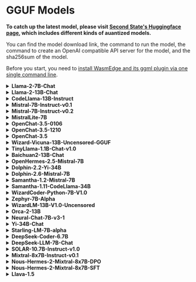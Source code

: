 # GGUF Models

**To catch up the latest model, please visit [Second State's Huggingface page](https://huggingface.co/second-state), which includes different kinds of auantized models.**

You can find the model download link, the command to run the model, the command to create an OpenAI compatible API server for the model, and the sha256sum of the model.

Before you start, you need to [install WasmEdge and its ggml plugin via one single command line](https://github.com/LlamaEdge/LlamaEdge/tree/main/api-server#dependencies).

<details>
<summary> <b>Llama-2-7B-Chat</b> </summary>
<hr/>
<b>Download the model</b>

```bash
curl -LO https://huggingface.co/second-state/Llama-2-7B-Chat-GGUF/resolve/main/Llama-2-7b-chat-hf-Q5_K_M.gguf
```

Please check the sha256sum of the downloaded model file to make sure it is correct.

```text
39fdaca41ef03de1e9b709602557faaf2e8490c830622823cb6f8dc9ac14db04
```

<b>Chat with the model on the CLI</b>

```bash
curl -LO https://github.com/LlamaEdge/LlamaEdge/releases/latest/download/llama-chat.wasm

wasmedge --dir .:. --nn-preload default:GGML:AUTO:Llama-2-7b-chat-hf-Q5_K_M.gguf llama-chat.wasm -p llama-2-chat
```

<b>Chat with the model via a web UI</b>

```bash
curl -LO https://github.com/LlamaEdge/LlamaEdge/releases/latest/download/llama-api-server.wasm
curl -LO https://github.com/LlamaEdge/chatbot-ui/releases/latest/download/chatbot-ui.tar.gz
tar xzf chatbot-ui.tar.gz
rm chatbot-ui.tar.gz

wasmedge --dir .:. --nn-preload default:GGML:AUTO:Llama-2-7b-chat-hf-Q5_K_M.gguf llama-api-server.wasm -p llama-2-chat
```

Open your browser to http://localhost:8080 to start the chat!

<b>Send an API request to the server</b>

Test the API server from another terminal using the following command

```bash
curl -X POST http://localhost:8080/v1/chat/completions \
  -H 'accept:application/json' \
  -H 'Content-Type: application/json' \
  -d '{"messages":[{"role":"system", "content": "You are a helpful assistant."}, {"role":"user", "content": "What is the capital of France?"}], "model":"llama-2-7b-chat"}'
```

</details>

<details>
<summary> <b>Llama-2-13B-Chat</b> </summary>
<hr/>
<b>Download the model</b>

```bash
curl -LO https://huggingface.co/second-state/Llama-2-13B-Chat-GGUF/resolve/main/Llama-2-13b-chat-hf-Q5_K_M.gguf
```

Please check the sha256sum of the downloaded model file to make sure it is correct.

```text
67c08278e8ed7ae96e25e8968e77ba8fc4ae8b974a8b47a105880756f8f82f3e
```

<b>Chat with the model on the CLI</b>

```bash
curl -LO https://github.com/LlamaEdge/LlamaEdge/releases/latest/download/llama-chat.wasm
wasmedge --dir .:. --nn-preload default:GGML:AUTO:Llama-2-13b-chat-hf-Q5_K_M.gguf llama-chat.wasm -p llama-2-chat
```

<b>Chat with the model via a web UI</b>

```bash
curl -LO https://github.com/LlamaEdge/LlamaEdge/releases/latest/download/llama-api-server.wasm
curl -LO https://github.com/LlamaEdge/chatbot-ui/releases/latest/download/chatbot-ui.tar.gz
tar xzf chatbot-ui.tar.gz
rm chatbot-ui.tar.gz

wasmedge --dir .:. --nn-preload default:GGML:AUTO:Llama-2-13b-chat-hf-Q5_K_M.gguf llama-api-server.wasm -p llama-2-chat
```

Open your browser to http://localhost:8080 to start the chat!

<b>Send an API request to the server</b>

Test the API server from another terminal using the following command

```bash
curl -X POST http://localhost:8080/v1/chat/completions \
  -H 'accept:application/json' \
  -H 'Content-Type: application/json' \
  -d '{"messages":[{"role":"system", "content": "You are a helpful assistant."}, {"role":"user", "content": "What is the capital of France"}], "model":"llama-2-13b-chat"}'
```

</details>

<details>
<summary> <b>CodeLlama-13B-Instruct</b> </summary>
<hr/>
<b>Download the model</b>

```bash
curl -LO https://huggingface.co/second-state/CodeLlama-13B-Instruct-GGUF/resolve/main/CodeLlama-13b-Instruct-hf-Q5_K_M.gguf
```

Please check the sha256sum of the downloaded model file to make sure it is correct:

```bash
b30d01b5a22f2b3dc6cd01084b50114dde5e63cbc240ee7ad20ebbd6c63eab95
```

<b>Chat with the model on the CLI</b>

```bash
curl -LO https://github.com/LlamaEdge/LlamaEdge/releases/latest/download/llama-chat.wasm

wasmedge --dir .:. --nn-preload default:GGML:AUTO:CodeLlama-13b-Instruct-hf-Q5_K_M.gguf llama-chat.wasm -p codellama-instruct
```

<b>This model isn't suitable for API server</b>
</details>

<details>
<summary> <b>Mistral-7B-Instruct-v0.1</b> </summary>
<hr/>
<b>Download the model</b>

```bash
curl -LO https://huggingface.co/second-state/Mistral-7B-Instruct-v0.1-GGUF/resolve/main/Mistral-7B-Instruct-v0.1-Q5_K_M.gguf
```

Please check the sha256sum of the downloaded model file to make sure it is correct:

```bash
287a6520a937fcdb9d1d21b1f9145ba3c8624a4c8ce5411dae5e74991a911a94
```

<b>Chat with the model on the CLI</b>

```bash
curl -LO https://github.com/LlamaEdge/LlamaEdge/releases/latest/download/llama-chat.wasm
wasmedge --dir .:. --nn-preload default:GGML:AUTO:Mistral-7B-Instruct-v0.1-Q5_K_M.gguf llama-chat.wasm -p mistral-instruct
```
<b>Chat with the model via a web UI</b>

```bash
curl -LO https://github.com/LlamaEdge/LlamaEdge/releases/latest/download/llama-api-server.wasm
curl -LO https://github.com/LlamaEdge/chatbot-ui/releases/latest/download/chatbot-ui.tar.gz
tar xzf chatbot-ui.tar.gz
rm chatbot-ui.tar.gz

wasmedge --dir .:. --nn-preload default:GGML:AUTO:Mistral-7B-Instruct-v0.1-Q5_K_M.gguf llama-api-server.wasm -p mistral-instruct
```

Open your browser to http://localhost:8080 to start the chat!

<b>Send an API request to the server</b>

Test the API server from another terminal using the following command

```bash
curl -X POST http://localhost:8080/v1/chat/completions \
  -H 'accept:application/json' \
  -H 'Content-Type: application/json' \
  -d '{"messages":[{"role":"user", "content": "What is the capital of France?"}], "model":"Mistral-7B-Instruct-v0.1"}'
```

</details>

<details>
<summary> <b>Mistral-7B-Instruct-v0.2</b> </summary>
<hr/>
<b>Download the model</b>

```bash
curl -LO https://huggingface.co/second-state/Mistral-7B-Instruct-v0.2-GGUF/resolve/main/Mistral-7B-Instruct-v0.2-Q5_K_M.gguf
```

Please check the sha256sum of the downloaded model file to make sure it is correct:

```bash
4ce9a46d73b47ca1d46aa0f182c12bd18ee2f3bcfffcc397de191ae31c3c3c4e
```

<b>Chat with the model on the CLI</b>

```bash
curl -LO https://github.com/LlamaEdge/LlamaEdge/releases/latest/download/llama-chat.wasm

wasmedge --dir .:. --nn-preload default:GGML:AUTO:Mistral-7B-Instruct-v0.2-Q5_K_M.gguf llama-chat.wasm -p mistral-instruct
```

<b>Chat with the model via a web UI</b>

```bash
curl -LO https://github.com/LlamaEdge/LlamaEdge/releases/latest/download/llama-api-server.wasm
curl -LO https://github.com/LlamaEdge/chatbot-ui/releases/latest/download/chatbot-ui.tar.gz
tar xzf chatbot-ui.tar.gz
rm chatbot-ui.tar.gz

wasmedge --dir .:. --nn-preload default:GGML:AUTO:Mistral-7B-Instruct-v0.2-Q5_K_M.gguf llama-api-server.wasm -p mistral-instruct
```

Open your browser to http://localhost:8080 to start the chat!

<b>Send an API request to the server</b>

Test the API server from another terminal using the following command

```bash
curl -X POST http://localhost:8080/v1/chat/completions \
  -H 'accept:application/json' \
  -H 'Content-Type: application/json' \
  -d '{"messages":[{"role":"user", "content": "What is the capital of France?"}], "model":"Mistral-7B-Instruct-v0.2"}'
```

</details>

<details>
<summary> <b>MistralLite-7B</b> </summary>
<hr/>
<b>Download the model</b>

```bash
curl -LO https://huggingface.co/second-state/MistralLite-7B-GGUF/resolve/main/MistralLite-Q5_K_M.gguf
```

Please check the sha256sum of the downloaded model file to make sure it is correct.

```bash
c8f5d6117cc9ec8dceb2e28e1268770c0c32f39949fceceb105d1e0837e07361
```

<b>Chat with the model on the CLI</b>

```bash
curl -LO https://github.com/LlamaEdge/LlamaEdge/releases/latest/download/llama-chat.wasm

wasmedge --dir .:. --nn-preload default:GGML:AUTO:MistralLite-Q5_K_M.gguf llama-chat.wasm -p mistrallite -r '</s>'
```

<b>Chat with the model via a web UI</b>

```bash
curl -LO https://github.com/LlamaEdge/LlamaEdge/releases/latest/download/llama-api-server.wasm
curl -LO https://github.com/LlamaEdge/chatbot-ui/releases/latest/download/chatbot-ui.tar.gz
tar xzf chatbot-ui.tar.gz
rm chatbot-ui.tar.gz

wasmedge --dir .:. --nn-preload default:GGML:AUTO:MistralLite-Q5_K_M.gguf llama-api-server.wasm -p mistrallite -r '</s>'
```

Open your browser to http://localhost:8080 to start the chat!

<b>Send an API request to the server</b>

Test the API server from another terminal using the following command

```bash
curl -X POST http://localhost:8080/v1/chat/completions \
  -H 'accept:application/json' \
  -H 'Content-Type: application/json' \
  -d '{"messages":[{"role":"system", "content": "You are a helpful assistant."}, {"role":"user", "content": "What is the capital of France?"}], "model":"MistralLite-7B"}'
```

</details>

<details>
<summary> <b>OpenChat-3.5-0106</b> </summary>
<hr/>
<b>Download the model</b>

```bash
curl -LO https://huggingface.co/second-state/OpenChat-3.5-0106-GGUF/resolve/main/openchat-3.5-0106-Q5_K_M.gguf
```

Please check the sha256sum of the downloaded model file to make sure it is correct.

```bash
c28f69693336ab63369451da7f1365e5003d79f3ac69566de72100a8299a967a
```

<b>Chat with the model on the CLI</b>

```bash
curl -LO https://github.com/LlamaEdge/LlamaEdge/releases/latest/download/llama-chat.wasm
wasmedge --dir .:. --nn-preload default:GGML:AUTO:openchat-3.5-0106-Q5_K_M.gguf llama-chat.wasm -p openchat -r '<|end_of_turn|>'
```

<b>Chat with the model via a web UI</b>

```bash
curl -LO https://github.com/LlamaEdge/LlamaEdge/releases/latest/download/llama-api-server.wasm
curl -LO https://github.com/LlamaEdge/chatbot-ui/releases/latest/download/chatbot-ui.tar.gz
tar xzf chatbot-ui.tar.gz
rm chatbot-ui.tar.gz

wasmedge --dir .:. --nn-preload default:GGML:AUTO:openchat-3.5-0106-Q5_K_M.gguf llama-api-server.wasm -p openchat -r '<|end_of_turn|>'
```

Open your browser to http://localhost:8080 to start the chat!

<b>Send an API request to the server</b>

Test the API server from another terminal using the following command

```bash
curl -X POST http://localhost:8080/v1/chat/completions \
  -H 'accept:application/json' \
  -H 'Content-Type: application/json' \
  -d '{"messages":[{"role":"system", "content": "You are a helpful assistant."}, {"role":"user", "content": "What is the capital of France?"}], "model":"OpenChat-3.5-0106"}'
```

</details>

<details>
<summary> <b>OpenChat-3.5-1210</b> </summary>
<hr/>
<b>Download the model</b>

```bash
curl -LO https://huggingface.co/second-state/openchat-3.5-1210-GGUF/resolve/main/openchat-3.5-1210-Q5_K_M.gguf
```

Please check the sha256sum of the Downloaded model file to make sure it is correct.

```bash
e1c5c50d0185d047f53ceb48a7c02d33f0a7fe0e1467f98c4b575502e9cabbdd
```

<b>Chat with the model on the CLI</b>

```bash
curl -LO https://github.com/LlamaEdge/LlamaEdge/releases/latest/download/llama-chat.wasm

wasmedge --dir .:. --nn-preload default:GGML:AUTO:openchat-3.5-1210-Q5_K_M.gguf llama-chat.wasm -p openchat -r '<|end_of_turn|>'
```

<b>Chat with the model via a web UI</b>

```bash
curl -LO https://github.com/LlamaEdge/LlamaEdge/releases/latest/download/llama-api-server.wasm
curl -LO https://github.com/LlamaEdge/chatbot-ui/releases/latest/download/chatbot-ui.tar.gz
tar xzf chatbot-ui.tar.gz
rm chatbot-ui.tar.gz

wasmedge --dir .:. --nn-preload default:GGML:AUTO:openchat-3.5-1210-Q5_K_M.gguf llama-api-server.wasm -p openchat -r '<|end_of_turn|>'
```

Open your browser to http://localhost:8080 to start the chat!

<b>Send an API request to the server</b>

Test the API server from another terminal using the following command

```bash
curl -X POST http://localhost:8080/v1/chat/completions \
  -H 'accept:application/json' \
  -H 'Content-Type: application/json' \
  -d '{"messages":[{"role":"system", "content": "You are a helpful assistant."}, {"role":"user", "content": "What is the capital of France?"}], "model":"OpenChat-3.5-1210"}'
```

</details>

<details>
<summary> <b>OpenChat-3.5</b> </summary>
<hr/>
<b>Download the model</b>

```bash
curl -LO https://huggingface.co/second-state/OpenChat-3.5-GGUF/resolve/main/openchat_3.5-Q5_K_M.gguf
```

Please check the sha256sum of the downloaded model file to make sure it is correct.

```bash
cea9e09a3e1d0fa779224710a543a07d92af46a64090af7a32001b94faf66a92
```

<b>Chat with the model on the CLI</b>

```bash
curl -LO https://github.com/LlamaEdge/LlamaEdge/releases/latest/download/llama-chat.wasm

wasmedge --dir .:. --nn-preload default:GGML:AUTO:openchat_3.5-Q5_K_M.gguf llama-chat.wasm -p openchat -r '<|end_of_turn|>'
```

<b>Chat with the model via a web UI</b>

```bash
curl -LO https://github.com/LlamaEdge/LlamaEdge/releases/latest/download/llama-api-server.wasm
curl -LO https://github.com/LlamaEdge/chatbot-ui/releases/latest/download/chatbot-ui.tar.gz
tar xzf chatbot-ui.tar.gz
rm chatbot-ui.tar.gz

wasmedge --dir .:. --nn-preload default:GGML:AUTO:openchat_3.5-Q5_K_M.gguf llama-api-server.wasm -p openchat -r '<|end_of_turn|>'
```

Open your browser to http://localhost:8080 to start the chat!

<b>Send an API request to the server</b>

Test the API server from another terminal using the following command

```bash
curl -X POST http://localhost:8080/v1/chat/completions \
  -H 'accept:application/json' \
  -H 'Content-Type: application/json' \
  -d '{"messages":[{"role":"system", "content": "You are a helpful assistant."}, {"role":"user", "content": "What is the capital of France?"}], "model":"OpenChat-3.5"}'
```

</details>

<details>
<summary> <b>Wizard-Vicuna-13B-Uncensored-GGUF</b> </summary>
<hr/>
<b>Download the model</b>

```bash
curl -LO https://huggingface.co/second-state/Wizard-Vicuna-13B-Uncensored-GGUF/resolve/main/Wizard-Vicuna-13B-Uncensored-Q5_K_M.gguf
```

Please check the sha256sum of the Downloaded model file to make sure it is correct.

```bash
bb6bda4e7383f1be98d7a9ab8c6cfff6daebb937badb11c25ed16e0f908f5b4d
```

<b>Chat with the model on the CLI</b>

```bash
curl -LO https://github.com/LlamaEdge/LlamaEdge/releases/latest/download/llama-chat.wasm

wasmedge --dir .:. --nn-preload default:GGML:AUTO:Wizard-Vicuna-13B-Uncensored-Q5_K_M.gguf llama-chat.wasm -p vicuna-1.0-chat
```

<b>Chat with the model via a web UI</b>

```bash
curl -LO https://github.com/LlamaEdge/LlamaEdge/releases/latest/download/llama-api-server.wasm
curl -LO https://github.com/LlamaEdge/chatbot-ui/releases/latest/download/chatbot-ui.tar.gz
tar xzf chatbot-ui.tar.gz
rm chatbot-ui.tar.gz

wasmedge --dir .:. --nn-preload default:GGML:AUTO:Wizard-Vicuna-13B-Uncensored-Q5_K_M.gguf llama-api-server.wasm -p vicuna-1.0-chat
```

Open your browser to http://localhost:8080 to start the chat!

<b>Send an API request to the server</b>

Test the API server from another terminal using the following command

```bash
curl -X POST http://localhost:8080/v1/chat/completions \
  -H 'accept:application/json' \
  -H 'Content-Type: application/json' \
  -d '{"messages":[{"role":"system", "content": "You are a helpful assistant."}, {"role":"user", "content": "What is the capital of France?"}], "model":"wizard-vicuna-13B"}'
```

</details>

<details>
<summary> <b>TinyLlama-1.1B-Chat-v1.0</b> </summary>
<hr/>
<b>Download the model</b>

```bash
curl -LO https://huggingface.co/second-state/TinyLlama-1.1B-Chat-v1.0-GGUF/resolve/main/TinyLlama-1.1B-Chat-v1.0-Q5_K_M.gguf
```

Please check the sha256sum of the downloaded model file to make sure it is correct.

```bash
4602b3e1751346bc22e6454fa2670f743351546401cb353a10c8b5329075e67f
```

<b>Chat with the model on the CLI</b>

```bash
curl -LO https://github.com/LlamaEdge/LlamaEdge/releases/latest/download/llama-chat.wasm

wasmedge --dir .:. --nn-preload default:GGML:AUTO:TinyLlama-1.1B-Chat-v1.0-Q5_K_M.gguf llama-chat.wasm -p chatml
```

<b>Chat with the model via a web UI</b>

```bash
curl -LO https://github.com/LlamaEdge/LlamaEdge/releases/latest/download/llama-api-server.wasm
curl -LO https://github.com/LlamaEdge/chatbot-ui/releases/latest/download/chatbot-ui.tar.gz
tar xzf chatbot-ui.tar.gz
rm chatbot-ui.tar.gz

wasmedge --dir .:. --nn-preload default:GGML:AUTO:TinyLlama-1.1B-Chat-v1.0-Q5_K_M.gguf llama-api-server.wasm -p chatml
```

Open your browser to http://localhost:8080 to start the chat!

<b>Send an API request to the server</b>

Test the API server from another terminal using the following command

```bash
curl -X POST http://localhost:8080/v1/chat/completions \
  -H 'accept:application/json' \
  -H 'Content-Type: application/json' \
  -d '{"messages":[{"role":"system", "content": "You are a helpful assistant."}, {"role":"user", "content": "What is the capital of France?"}], "model":"TinyLlama-1.1B-Chat-v1.0"}'
```

</details>

<details>
<summary> <b>Baichuan2-13B-Chat</b> </summary>
<hr/>
<b>Download the model</b>

```bash
curl -LO https://huggingface.co/second-state/Baichuan2-13B-Chat-GGUF/resolve/main/Baichuan2-13B-Chat-Q5_K_M.gguf
```

Please check the sha256sum of the Downloaded model file to make sure it is correct.

```bash
2b7781b78d27dd4d15bf171649b1114c8591bccb8a98b9d9a0cff1386e536b24
```

<b>Chat with the model on the CLI</b>

```bash
curl -LO https://github.com/LlamaEdge/LlamaEdge/releases/latest/download/llama-chat.wasm

wasmedge --dir .:. --nn-preload default:GGML:AUTO:Baichuan2-13B-Chat-Q5_K_M.gguf llama-chat.wasm -p baichuan-2 -r '用户:'
```

<b>Chat with the model via a web UI</b>

```bash
curl -LO https://github.com/LlamaEdge/LlamaEdge/releases/latest/download/llama-api-server.wasm
curl -LO https://github.com/LlamaEdge/chatbot-ui/releases/latest/download/chatbot-ui.tar.gz
tar xzf chatbot-ui.tar.gz
rm chatbot-ui.tar.gz

wasmedge --dir .:. --nn-preload default:GGML:AUTO:Baichuan2-13B-Chat-Q5_K_M.gguf llama-api-server.wasm -p baichuan-2 -r '用户:'
```

Open your browser to http://localhost:8080 to start the chat!

<b>Send an API request to the server</b>

Test the API server from another terminal using the following command

```bash
curl -X POST http://localhost:8080/v1/chat/completions \
  -H 'accept:application/json' \
  -H 'Content-Type: application/json' \
  -d '{"messages":[{"role":"system", "content": "You are a helpful assistant."}, {"role":"user", "content": "李白是谁"}], "model":"Baichuan2-13B-Chat"}'
```

</details>

<details>
<summary> <b>OpenHermes-2.5-Mistral-7B</b> </summary>
<hr/>
<b>Download the model</b>

```bash
curl -LO https://huggingface.co/second-state/OpenHermes-2.5-Mistral-7B-GGUF/resolve/main/OpenHermes-2.5-Mistral-7B-Q5_K_M.gguf
```

Please check the sha256sum of the downloaded model file to make sure it is correct.

```bash
76746d87d2c47ce32218fe05e4b20e5fa1849f3a33c743101309e48912581536
```

<b>Chat with the model on the CLI</b>

```bash
wasmedge --dir .:. --nn-preload default:GGML:AUTO:OpenHermes-2.5-Mistral-7B-Q5_K_M.gguf llama-chat.wasm -p chatml -r '<|im_end|>'
```

<b>Chat with the model via a web UI</b>

```bash
curl -LO https://github.com/LlamaEdge/LlamaEdge/releases/latest/download/llama-api-server.wasm
curl -LO https://github.com/LlamaEdge/chatbot-ui/releases/latest/download/chatbot-ui.tar.gz
tar xzf chatbot-ui.tar.gz
rm chatbot-ui.tar.gz

wasmedge --dir .:. --nn-preload default:GGML:AUTO:OpenHermes-2.5-Mistral-7B-Q5_K_M.gguf llama-api-server.wasm -p chatml -r '<|im_end|>'
```

Open your browser to http://localhost:8080 to start the chat!

<b>Send an API request to the server</b>

Test the API server from another terminal using the following command

```bash
curl -X POST http://localhost:8080/v1/chat/completions \
  -H 'accept:application/json' \
  -H 'Content-Type: application/json' \
  -d '{"messages":[{"role":"system", "content": "You are a helpful assistant."}, {"role":"user", "content": "What is the capital of France?"}], "model":"OpenHermes-2.5-Mistral-7B"}'
```

</details>

<details>
<summary> <b>Dolphin-2.2-Yi-34B</b> </summary>
<hr/>
<b>Download the model</b>

```bash
curl -LO https://huggingface.co/second-state/Dolphin-2.2-Yi-34B-GGUF/resolve/main/dolphin-2_2-yi-34b-Q5_K_M.gguf
```

Please check the sha256sum of the downloaded model file to make sure it is correct.

```bash
28e80a924fae51644f7d869d9ad3eec72bafd28b5f221015e8a56a328847ac19
```

<b>Chat with the model on the CLI</b>

```bash
curl -LO https://github.com/LlamaEdge/LlamaEdge/releases/latest/download/llama-chat.wasm

wasmedge --dir .:. --nn-preload default:GGML:AUTO:dolphin-2_2-yi-34b-Q5_K_M.gguf llama-chat.wasm -p chatml -r '<|im_end|>' -s 'You are a helpful AI assistant'
```

<b>Chat with the model via a web UI</b>

```bash
curl -LO https://github.com/LlamaEdge/LlamaEdge/releases/latest/download/llama-api-server.wasm
curl -LO https://github.com/LlamaEdge/chatbot-ui/releases/latest/download/chatbot-ui.tar.gz
tar xzf chatbot-ui.tar.gz
rm chatbot-ui.tar.gz

wasmedge --dir .:. --nn-preload default:GGML:AUTO:dolphin-2_2-yi-34b-Q5_K_M.gguf llama-api-server.wasm -p chatml -r '<|im_end|>' -s 'You are a helpful AI assistant'
```

Open your browser to http://localhost:8080 to start the chat!

<b>Send an API request to the server</b>

Test the API server from another terminal using the following command

```bash
curl -X POST http://localhost:8080/v1/chat/completions \
  -H 'accept:application/json' \
  -H 'Content-Type: application/json' \
  -d '{"messages":[{"role":"system", "content": "You are a helpful assistant."}, {"role":"user", "content": "What is the capital of France?"}], "model":"Dolphin-2.2-Yi-34B"}'
```

</details>

<details>
<summary> <b>Dolphin-2.6-Mistral-7B</b> </summary>
<hr/>
<b>Download the model</b>

```bash
curl -LO https://huggingface.co/second-state/dolphin-2.6-mistral-7B-GGUF/resolve/main/dolphin-2.6-mistral-7b-Q5_K_M.gguf
```

Please check the sha256sum of the downloaded model file to make sure it is correct.

```bash
ec3c988cda2d831542449fcd0e82a039067a8da2c747b05268eee482b0e12bdf
```

<b>Chat with the model on the CLI</b>

```bash
curl -LO https://github.com/LlamaEdge/LlamaEdge/releases/latest/download/llama-chat.wasm

wasmedge --dir .:. --nn-preload default:GGML:AUTO:dolphin-2.6-mistral-7b-Q5_K_M.gguf llama-chat.wasm -p chatml
```

<b>Chat with the model via a web UI</b>

```bash
curl -LO https://github.com/LlamaEdge/LlamaEdge/releases/latest/download/llama-api-server.wasm
curl -LO https://github.com/LlamaEdge/chatbot-ui/releases/latest/download/chatbot-ui.tar.gz
tar xzf chatbot-ui.tar.gz
rm chatbot-ui.tar.gz

wasmedge --dir .:. --nn-preload default:GGML:AUTO:dolphin-2.6-mistral-7b-Q5_K_M.gguf llama-api-server.wasm -p chatml
```

Open your browser to http://localhost:8080 to start the chat!

<b>Send an API request to the server</b>

Test the API server from another terminal using the following command

```bash
curl -X POST http://localhost:8080/v1/chat/completions \
  -H 'accept:application/json' \
  -H 'Content-Type: application/json' \
  -d '{"messages":[{"role":"system", "content": "You are a helpful assistant."}, {"role":"user", "content": "What is the capital of France?"}], "model":"dolphin-2.6-mistral-7b"}'
```

</details>


<details>
<summary> <b>Samantha-1.2-Mistral-7B</b> </summary>
<hr/>
<b>Download the model</b>

```bash
curl -LO https://huggingface.co/second-state/Samantha-1.2-Mistral-7B-GGUF/resolve/main/samantha-1.2-mistral-7b-Q5_K_M.gguf
```

Please check the sha256sum of the downloaded model file to make sure it is correct.

```bash
1051ff70a76561776427c22fe022f8984166bdeca82a1c0c2edcd6fa6d2c5dee
```

<b>Chat with the model on the CLI</b>

```bash
curl -LO https://github.com/LlamaEdge/LlamaEdge/releases/latest/download/llama-chat.wasm

wasmedge --dir .:. --nn-preload default:GGML:AUTO:samantha-1.2-mistral-7b-Q5_K_M.gguf llama-chat.wasm -p chatml -r '<|im_end|>'
```

<b>Chat with the model via a web UI</b>

```bash
curl -LO https://github.com/LlamaEdge/LlamaEdge/releases/latest/download/llama-api-server.wasm
curl -LO https://github.com/LlamaEdge/chatbot-ui/releases/latest/download/chatbot-ui.tar.gz
tar xzf chatbot-ui.tar.gz
rm chatbot-ui.tar.gz

wasmedge --dir .:. --nn-preload default:GGML:AUTO:samantha-1.2-mistral-7b-Q5_K_M.gguf llama-api-server.wasm -p chatml -r '<|im_end|>'
```

Open your browser to http://localhost:8080 to start the chat!

<b>Send an API request to the server</b>

Test the API server from another terminal using the following command

```bash
curl -X POST http://localhost:8080/v1/chat/completions \
  -H 'accept:application/json' \
  -H 'Content-Type: application/json' \
  -d '{"messages":[{"role":"system", "content": "You are a helpful assistant."}, {"role":"user", "content": "What is the capital of France?"}], "model":"Samantha-1.2-Mistral-7B"}'
```

</details>

<details>
<summary> <b>Samantha-1.11-CodeLlama-34B</b> </summary>
<hr/>
<b>Download the model</b>

```bash
curl -LO https://huggingface.co/second-state/Samantha-1.11-CodeLlama-34B-GGUF/resolve/main/Samantha-1.11-CodeLlama-34b-Q5_K_M.gguf
```

Please check the sha256sum of the downloaded model file to make sure it is correct.

```bash
325a14a42c657845aed815b7699dc876df2b830c01f78d0c3fada8a67b4c56e0
```

<b>Chat with the model on the CLI</b>

```bash
curl -LO https://github.com/LlamaEdge/LlamaEdge/releases/latest/download/llama-chat.wasm

wasmedge --dir .:. --nn-preload default:GGML:AUTO:Samantha-1.11-CodeLlama-34b-Q5_K_M.gguf llama-chat.wasm -p vicuna-1.0-chat -s 'You are a helpful AI assistant.'
```

<b>Chat with the model via a web UI</b>

```bash
curl -LO https://github.com/LlamaEdge/LlamaEdge/releases/latest/download/llama-api-server.wasm
curl -LO https://github.com/LlamaEdge/chatbot-ui/releases/latest/download/chatbot-ui.tar.gz
tar xzf chatbot-ui.tar.gz
rm chatbot-ui.tar.gz

wasmedge --dir .:. --nn-preload default:GGML:AUTO:Samantha-1.11-CodeLlama-34b-Q5_K_M.gguf llama-api-server.wasm -p vicuna-1.0-chat -s 'You are a helpful AI assistant.'
```

Open your browser to http://localhost:8080 to start the chat!

<b>Send an API request to the server</b>

Test the API server from another terminal using the following command

```bash
curl -X POST http://localhost:8080/v1/chat/completions \
  -H 'accept:application/json' \
  -H 'Content-Type: application/json' \
  -d '{"messages":[{"role":"system", "content": "You are a helpful assistant."}, {"role":"user", "content": "What is the capital of France?"}], "model":"Samantha-1.11-CodeLlama-34b"}'
```

</details>

<details>
<summary> <b>WizardCoder-Python-7B-V1.0</b> </summary>
<hr/>
<b>Download the model</b>

```bash
curl -LO https://huggingface.co/second-state/WizardCoder-Python-7B-v1.0-GGUF/resolve/main/WizardCoder-Python-7B-V1.0-Q5_K_M.gguf
```

Please check the sha256sum of the Downloaded model file to make sure it is correct.

```bash
ff61076feb2f3c9d049d12869532d6f5feb855ce501eff1a3d155ac6d29f283a
```

<b>Chat with the model on the CLI</b>

```bash
curl -LO https://github.com/LlamaEdge/LlamaEdge/releases/latest/download/llama-chat.wasm

wasmedge --dir .:. --nn-preload default:GGML:AUTO:WizardCoder-Python-7B-V1.0-Q5_K_M.gguf llama-chat.wasm -p wizard-coder -s 'Below is an instruction that describes a task. Write a response that appropriately completes the request.'
```

<b>Chat with the model via a web UI</b>

```bash
curl -LO https://github.com/LlamaEdge/LlamaEdge/releases/latest/download/llama-api-server.wasm
curl -LO https://github.com/LlamaEdge/chatbot-ui/releases/latest/download/chatbot-ui.tar.gz
tar xzf chatbot-ui.tar.gz
rm chatbot-ui.tar.gz

wasmedge --dir .:. --nn-preload default:GGML:AUTO:WizardCoder-Python-7B-V1.0-Q5_K_M.gguf llama-api-server.wasm -p wizard-coder
```

Open your browser to http://localhost:8080 to start the chat!

<b>Send an API request to the server</b>

Test the API server from another terminal using the following command

```bash
curl -X POST http://localhost:8080/v1/chat/completions \
  -H 'accept:application/json' \
  -H 'Content-Type: application/json' \
  -d '{"messages":[{"role":"system", "content": "You are a helpful assistant."}, {"role":"user", "content": "What is the capital of France?"}], "model":"WizardCoder-Python-7B"}'
```

</details>

<details>
<summary> <b>Zephyr-7B-Alpha</b> </summary>
<hr/>
<b>Download the model</b>

```bash
curl -LO https://huggingface.co/second-state/Zephyr-7B-Alpha-GGUF/resolve/main/zephyr-7b-alpha-Q5_K_M.gguf
```

Please check the sha256sum of the downloaded model file to make sure it is correct.

```bash
cd035904c4b16904049c2ba7e45f1b34ad2868af3ecbe51d8c77daa371b96245
```

<b>Chat with the model on the CLI</b>

```bash
curl -LO https://github.com/LlamaEdge/LlamaEdge/releases/latest/download/llama-chat.wasm

wasmedge --dir .:. --nn-preload default:GGML:AUTO:zephyr-7b-alpha-Q5_K_M.gguf llama-chat.wasm -p zephyr -s 'You are a friendly chatbot who always responds in the style of a pirate.' -r '</s>'
```

<b>Chat with the model via a web UI</b>

```bash
curl -LO https://github.com/LlamaEdge/LlamaEdge/releases/latest/download/llama-api-server.wasm
curl -LO https://github.com/LlamaEdge/chatbot-ui/releases/latest/download/chatbot-ui.tar.gz
tar xzf chatbot-ui.tar.gz
rm chatbot-ui.tar.gz

wasmedge --dir .:. --nn-preload default:GGML:AUTO:zephyr-7b-alpha-Q5_K_M.gguf llama-api-server.wasm -p zephyr -r '</s>'
```

Open your browser to http://localhost:8080 to start the chat!

<b>Send an API request to the server</b>

Test the API server from another terminal using the following command

```bash
curl -X POST http://localhost:8080/v1/chat/completions \
  -H 'accept:application/json' \
  -H 'Content-Type: application/json' \
  -d '{"messages":[{"role":"system", "content": "You are a helpful assistant."}, {"role":"user", "content": "What is the capital of France?"}], "model":"Zephyr-7B"}'
```

</details>

<details>
<summary> <b>WizardLM-13B-V1.0-Uncensored</b> </summary>
<hr/>
<b>Download the model</b>

```bash
curl -LO https://huggingface.co/second-state/WizardLM-13B-V1.0-Uncensored-GGUF/resolve/main/WizardLM-13B-V1.0-Uncensored-Q5_K_M.gguf
```

Please check the sha256sum of the downloaded model file to make sure it is correct.

```bash
a8329103ecc3a5a736b76e633970f39ded3f0a75a4d29f37f9e46d180ce2234b
```

<b>Chat with the model on the CLI</b>

```bash
curl -LO https://github.com/LlamaEdge/LlamaEdge/releases/latest/download/llama-chat.wasm

wasmedge --dir .:. --nn-preload default:GGML:AUTO:WizardLM-13B-V1.0-Uncensored-Q5_K_M.gguf llama-chat.wasm -p vicuna-1.0-chat -s 'You are a helpful AI assistant.'
```

<b>Chat with the model via a web UI</b>

```bash
curl -LO https://github.com/LlamaEdge/LlamaEdge/releases/latest/download/llama-api-server.wasm
curl -LO https://github.com/LlamaEdge/chatbot-ui/releases/latest/download/chatbot-ui.tar.gz
tar xzf chatbot-ui.tar.gz
rm chatbot-ui.tar.gz

wasmedge --dir .:. --nn-preload default:GGML:AUTO:WizardLM-13B-V1.0-Uncensored-Q5_K_M.gguf llama-api-server.wasm -p vicuna-1.0-chat
```

Open your browser to http://localhost:8080 to start the chat!

<b>Send an API request to the server</b>

Test the API server from another terminal using the following command

```bash
curl -X POST http://localhost:8080/v1/chat/completions \
  -H 'accept:application/json' \
  -H 'Content-Type: application/json' \
  -d '{"messages":[{"role":"system", "content": "You are a helpful assistant."}, {"role":"user", "content": "What is the capital of France?"}], "model":"WizardLM-13B-V1.0-Uncensored"}'
```

</details>

<details>
<summary> <b>Orca-2-13B</b> </summary>
<hr/>
<b>Download the model</b>

```bash
curl -LO https://huggingface.co/second-state/Orca-2-13B-GGUF/resolve/main/Orca-2-13b-Q5_K_M.gguf
```

Please check the sha256sum of the downloaded model file to make sure it is correct.

```bash
104d8239756f5bc861d0c5a407035e894f54218bc2e32b7b7ae437bc8dc6079d
```

<b>Chat with the model on the CLI</b>

```bash
curl -LO https://github.com/LlamaEdge/LlamaEdge/releases/latest/download/llama-chat.wasm

wasmedge --dir .:. --nn-preload default:GGML:AUTO:Orca-2-13b-Q5_K_M.gguf llama-chat.wasm -p chatml -s 'You are Orca, an AI language model created by Microsoft. You are a cautious assistant. You carefully follow instructions. You are helpful and harmless and you follow ethical guidelines and promote positive behavior.'
```

<b>Chat with the model via a web UI</b>

```bash
curl -LO https://github.com/LlamaEdge/LlamaEdge/releases/latest/download/llama-api-server.wasm
curl -LO https://github.com/LlamaEdge/chatbot-ui/releases/latest/download/chatbot-ui.tar.gz
tar xzf chatbot-ui.tar.gz
rm chatbot-ui.tar.gz

wasmedge --dir .:. --nn-preload default:GGML:AUTO:Orca-2-13b-Q5_K_M.gguf llama-api-server.wasm -p chatml
```

Open your browser to http://localhost:8080 to start the chat!

<b>Send an API request to the server</b>

Test the API server from another terminal using the following command

```bash
curl -X POST http://localhost:8080/v1/chat/completions \
  -H 'accept:application/json' \
  -H 'Content-Type: application/json' \
  -d '{"messages":[{"role":"system", "content": "You are a helpful assistant."}, {"role":"user", "content": "What is the capital of France?"}], "model":"Orca-2-13B"}'
```

</details>

<details>
<summary> <b>Neural-Chat-7B-v3-1</b> </summary>
<hr/>
<b>Download the model</b>

```bash
curl -LO https://huggingface.co/second-state/Neural-Chat-7B-v3-1-GGUF/resolve/main/neural-chat-7b-v3-1-Q5_K_M.gguf
```

Please check the sha256sum of the Downloaded model file to make sure it is correct.

```bash
c754cefc47842167b229fc78bff511f96c173c00962e5dbb44ea11d206492370
```

<b>Chat with the model on the CLI</b>

```bash
curl -LO https://github.com/LlamaEdge/LlamaEdge/releases/latest/download/llama-chat.wasm

wasmedge --dir .:. --nn-preload default:GGML:AUTO:neural-chat-7b-v3-1-Q5_K_M.gguf llama-chat.wasm -p intel-neural
```

<b>Chat with the model via a web UI</b>

```bash
curl -LO https://github.com/LlamaEdge/LlamaEdge/releases/latest/download/llama-api-server.wasm
curl -LO https://github.com/LlamaEdge/chatbot-ui/releases/latest/download/chatbot-ui.tar.gz
tar xzf chatbot-ui.tar.gz
rm chatbot-ui.tar.gz

wasmedge --dir .:. --nn-preload default:GGML:AUTO:neural-chat-7b-v3-1-Q5_K_M.gguf llama-api-server.wasm -p intel-neural
```

Open your browser to http://localhost:8080 to start the chat!

<b>Send an API request to the server</b>

Test the API server from another terminal using the following command

```bash
curl -X POST http://localhost:8080/v1/chat/completions \
  -H 'accept:application/json' \
  -H 'Content-Type: application/json' \
  -d '{"messages":[{"role":"system", "content": "You are a helpful assistant."}, {"role":"user", "content": "What is the capital of France?"}], "model":"Neural-Chat-7B-v3-1"}'
```

</details>

<details>
<summary> <b>Yi-34B-Chat</b> </summary>
<hr/>
<b>Download the model</b>

```bash
curl -LO https://huggingface.co/second-state/Yi-34B-Chat-GGUF/resolve/main/Yi-34B-Chat-Q5_K_M.gguf
```

Please check the sha256sum of the downloaded model file to make sure it is correct.

```bash
b9693f42372a06ca8b044ab2c4db84e4359de207be1cc11fcf023f09a8238f76
```

<b>Chat with the model on the CLI</b>

```bash
curl -LO https://github.com/LlamaEdge/LlamaEdge/releases/latest/download/llama-chat.wasm

wasmedge --dir .:. --nn-preload default:GGML:AUTO:Yi-34B-Chat-Q5_K_M.gguf llama-chat.wasm -p chatml -r '<|im_end|>'
```

<b>Chat with the model via a web UI</b>

```bash
curl -LO https://github.com/LlamaEdge/LlamaEdge/releases/latest/download/llama-api-server.wasm
curl -LO https://github.com/LlamaEdge/chatbot-ui/releases/latest/download/chatbot-ui.tar.gz
tar xzf chatbot-ui.tar.gz
rm chatbot-ui.tar.gz

wasmedge --dir .:. --nn-preload default:GGML:AUTO:Yi-34B-Chat-Q5_K_M.gguf llama-api-server.wasm -p chatml -r '<|im_end|>'
```

Open your browser to http://localhost:8080 to start the chat!

<b>Send an API request to the server</b>

Test the API server from another terminal using the following command

```bash
curl -X POST http://localhost:8080/v1/chat/completions \
  -H 'accept:application/json' \
  -H 'Content-Type: application/json' \
  -d '{"messages":[{"role":"system", "content": "You are a helpful assistant."}, {"role":"user", "content": "What is the capital of France?"}], "model":"Yi-34B-Chat"}'
```

</details>

<details>
<summary> <b>Starling-LM-7B-alpha</b> </summary>
<hr/>
<b>Download the model</b>

```bash
curl -LO https://huggingface.co/second-state/Starling-LM-7B-alpha-GGUF/resolve/main/Starling-LM-7B-alpha-Q5_K_M.gguf
```

Please check the sha256sum of the downloaded model file to make sure it is correct.

```text
8022640fea02e50b294a5ca3b9701f753e3870f61c596b16e16e8fac4f130cea
```

<b>Chat with the model on the CLI</b>

```bash
curl -LO https://github.com/LlamaEdge/LlamaEdge/releases/latest/download/llama-chat.wasm

wasmedge --dir .:. --nn-preload default:GGML:AUTO:Starling-LM-7B-alpha-Q5_K_M.gguf llama-chat.wasm -p openchat -r '<|end_of_turn|>'
```

<b>Chat with the model via a web UI</b>

```bash
curl -LO https://github.com/LlamaEdge/LlamaEdge/releases/latest/download/llama-api-server.wasm
curl -LO https://github.com/LlamaEdge/chatbot-ui/releases/latest/download/chatbot-ui.tar.gz
tar xzf chatbot-ui.tar.gz
rm chatbot-ui.tar.gz

wasmedge --dir .:. --nn-preload default:GGML:AUTO:Starling-LM-7B-alpha-Q5_K_M.gguf llama-api-server.wasm -p openchat -r '<|end_of_turn|>'
```

Open your browser to http://localhost:8080 to start the chat!

<b>Send an API request to the server</b>

Test the API server from another terminal using the following command

```bash
curl -X POST http://localhost:8080/v1/chat/completions \
  -H 'accept:application/json' \
  -H 'Content-Type: application/json' \
  -d '{"messages":[{"role":"system", "content": "You are a helpful assistant."}, {"role":"user", "content": "What is the capital of France?"}], "model":"Starling-LM-7B"}'
```

</details>

<details>
<summary> <b>DeepSeek-Coder-6.7B</b> </summary>
<hr/>
<b>Download the model</b>

```bash
curl -LO https://huggingface.co/second-state/Deepseek-Coder-6.7B-Instruct-GGUF/resolve/main/deepseek-coder-6.7b-instruct-Q5_K_M.gguf
```

Note that check the sha256 of `deepseek-coder-6.7b-instruct-Q5_K_M.gguf` after downloading.

```text
81c6fb56729ca9f95a73edd23ad58b4e64a27b53d0171a03716690b4bed8b2fc
```

<b>Chat with the model on the CLI</b>

```bash
curl -LO https://github.com/LlamaEdge/LlamaEdge/releases/latest/download/llama-chat.wasm

wasmedge --dir .:. --nn-preload default:GGML:AUTO:deepseek-coder-6.7b-instruct-Q5_K_M.gguf llama-chat.wasm -p deepseek-coder
```

<b>Chat with the model via a web UI</b>

```bash
curl -LO https://github.com/LlamaEdge/LlamaEdge/releases/latest/download/llama-api-server.wasm
curl -LO https://github.com/LlamaEdge/chatbot-ui/releases/latest/download/chatbot-ui.tar.gz
tar xzf chatbot-ui.tar.gz
rm chatbot-ui.tar.gz

wasmedge --dir .:. --nn-preload default:GGML:AUTO:deepseek-coder-6.7b-instruct-Q5_K_M.gguf llama-api-server.wasm -p deepseek-coder
```

Open your browser to http://localhost:8080 to start the chat!

<b>Send an API request to the server</b>

Test the API server from another terminal using the following command

```bash
curl -X POST http://localhost:8080/v1/chat/completions \
  -H 'accept:application/json' \
  -H 'Content-Type: application/json' \
  -d '{"messages":[{"role":"system", "content": "You are an AI programming assistant."}, {"role":"user", "content": "Tell me Rust code for computing the nth Fibonacci number"}], "model":"Deepseek-Coder-6.7B"}'
```

</details>

<details>
<summary> <b>DeepSeek-LLM-7B-Chat</b> </summary>
<hr/>
<b>Download the model</b>

```bash
curl -LO https://huggingface.co/second-state/Deepseek-LLM-7B-Chat-GGUF/resolve/main/deepseek-llm-7b-chat-Q5_K_M.gguf
```

Note that check the sha256 of `deepseek-llm-7b-chat-Q5_K_M.gguf` after downloading.

```text
521dd4f2e740aaad46577dd0c85a2c4549968471ad626759bc685c8b6c557d78
```

<b>Chat with the model on the CLI</b>

```bash
curl -LO https://github.com/LlamaEdge/LlamaEdge/releases/latest/download/llama-chat.wasm

wasmedge --dir .:. --nn-preload default:GGML:AUTO:deepseek-llm-7b-chat-Q5_K_M.gguf llama-chat.wasm -p deepseek-chat
```

<b>Chat with the model via a web UI</b>

```bash
curl -LO https://github.com/LlamaEdge/LlamaEdge/releases/latest/download/llama-api-server.wasm
curl -LO https://github.com/LlamaEdge/chatbot-ui/releases/latest/download/chatbot-ui.tar.gz
tar xzf chatbot-ui.tar.gz
rm chatbot-ui.tar.gz

wasmedge --dir .:. --nn-preload default:GGML:AUTO:deepseek-llm-7b-chat-Q5_K_M.gguf llama-api-server.wasm -p deepseek-chat
```

Open your browser to http://localhost:8080 to start the chat!

<b>Send an API request to the server</b>

Test the API server from another terminal using the following command

```bash
curl -X POST http://localhost:8080/v1/chat/completions \
  -H 'accept:application/json' \
  -H 'Content-Type: application/json' \
  -d '{"messages":[{"role":"system", "content": "You are an AI programming assistant."}, {"role":"user", "content": "What is the capital of Paris"}], "model":"Deepseek-LLM-7B"}'
```

</details>

<details>
<summary> <b>SOLAR-10.7B-Instruct-v1.0</b> </summary>
<hr/>
<b>Download the model</b>

```bash
curl -LO https://huggingface.co/second-state/SOLAR-10.7B-Instruct-v1.0-GGUF/resolve/main/SOLAR-10.7B-Instruct-v1.0-Q5_K_M.gguf
```

Note that check the sha256 of `solar-10.7b-instruct-v1.0.Q5_K_M.gguf` after downloading.

```text
715704d0c565664cf49dc6b4e0e087871724b7cb00ecf36a126df1d3de26b843
```

<b>Chat with the model via a web UI</b>

```bash
curl -LO https://github.com/LlamaEdge/LlamaEdge/releases/latest/download/llama-api-server.wasm
curl -LO https://github.com/LlamaEdge/chatbot-ui/releases/latest/download/chatbot-ui.tar.gz
tar xzf chatbot-ui.tar.gz
rm chatbot-ui.tar.gz

wasmedge --dir .:. --nn-preload default:GGML:AUTO:SOLAR-10.7B-Instruct-v1.0-Q5_K_M.gguf llama-api-server.wasm -p solar-instruct
```

Open your browser to http://localhost:8080 to start the chat!

<b>Send an API request to the server</b>

Test the API server from another terminal using the following command

```bash
curl -X POST http://localhost:8080/v1/chat/completions \
  -H 'accept:application/json' \
  -H 'Content-Type: application/json' \
  -d '{"messages":[{"role":"system", "content": "You are an AI programming assistant."}, {"role":"user", "content": "What is the capital of France?"}], "model":"SOLAR-10.7B-Instruct-v1.0"}'
```

</details>

<details>
<summary> <b>Mixtral-8x7B-Instruct-v0.1</b> </summary>
<hr/>
<b>Download the model</b>

```bash
curl -LO https://huggingface.co/second-state/Mixtral-8x7B-Instruct-v0.1-GGUF/resolve/main/Mixtral-8x7B-Instruct-v0.1-Q5_K_M.gguf
```

Note that check the sha256 of `Mixtral-8x7B-Instruct-v0.1-Q5_K_M.gguf` after downloading.

```text
ffc48e5363b830341d157b7501374232badbf98c18384aecb93ff5adbfe0bdd7
```

<b>Chat with the model on the CLI</b>

```bash
curl -LO https://github.com/LlamaEdge/LlamaEdge/releases/latest/download/llama-chat.wasm
wasmedge --dir .:. --nn-preload default:GGML:AUTO:Mixtral-8x7B-Instruct-v0.1-Q5_K_M.gguf llama-chat.wasm -p mistral-instruct
```

<b>Chat with the model via a web UI</b>

```bash
curl -LO https://github.com/LlamaEdge/LlamaEdge/releases/latest/download/llama-api-server.wasm
curl -LO https://github.com/LlamaEdge/chatbot-ui/releases/latest/download/chatbot-ui.tar.gz
tar xzf chatbot-ui.tar.gz
rm chatbot-ui.tar.gz

wasmedge --dir .:. --nn-preload default:GGML:AUTO:Mixtral-8x7B-Instruct-v0.1-Q5_K_M.gguf llama-api-server.wasm -p mistral-instruct
```

Open your browser to http://localhost:8080 to start the chat!

<b>Send an API request to the server</b>

Test the API server from another terminal using the following command

```bash
curl -X POST http://localhost:8080/v1/chat/completions \
  -H 'accept:application/json' \
  -H 'Content-Type: application/json' \
  -d '{"messages":[{"role":"system", "content": "You are an AI programming assistant."}, {"role":"user", "content": "What is the capital of Paris?"}], "model":"mixtral-8x7b-instruct-v0.1"}'
```

</details>

<details>
<summary> <b>Nous-Hermes-2-Mixtral-8x7B-DPO</b> </summary>
<hr/>
<b>Download the model</b>

```bash
curl -LO https://huggingface.co/second-state/Nous-Hermes-2-Mixtral-8x7B-DPO-GGUF/resolve/main/Nous-Hermes-2-Mixtral-8x7B-DPO-Q5_K_M.gguf
```

Note that check the sha256 of `Nous-Hermes-2-Mixtral-8x7B-DPO-Q5_K_M.gguf` after downloading.

```text
90c325215de925f47d76e391aee3a6bbac3859cdc03c744ff925b4ff9dd381e2
```

<b>Chat with the model on the CLI</b>

```bash
curl -LO https://github.com/LlamaEdge/LlamaEdge/releases/latest/download/llama-chat.wasm
wasmedge --dir .:. --nn-preload default:GGML:AUTO:Nous-Hermes-2-Mixtral-8x7B-DPO-Q5_K_M.gguf llama-chat.wasm -p chatml
```

<b>Chat with the model via a web UI</b>

```bash
curl -LO https://github.com/LlamaEdge/LlamaEdge/releases/latest/download/llama-api-server.wasm
curl -LO https://github.com/LlamaEdge/chatbot-ui/releases/latest/download/chatbot-ui.tar.gz
tar xzf chatbot-ui.tar.gz
rm chatbot-ui.tar.gz

wasmedge --dir .:. --nn-preload default:GGML:AUTO:Nous-Hermes-2-Mixtral-8x7B-DPO-Q5_K_M.gguf llama-api-server.wasm -p chatml
```

Open your browser to http://localhost:8080 to start the chat!

<b>Send an API request to the server</b>

Test the API server from another terminal using the following command

```bash
curl -X POST http://localhost:8080/v1/chat/completions \
  -H 'accept:application/json' \
  -H 'Content-Type: application/json' \
  -d '{"messages":[{"role":"system", "content": "You are a sentient, superintelligent artificial general intelligence, here to teach and assist me."}, {"role":"user", "content": "Write a short story about Goku discovering kirby has teamed up with Majin Buu to destroy the world."}], "model":"Nous-Hermes-2-Mixtral-8x7B-DPO"}'
```

</details>

<details>
<summary> <b>Nous-Hermes-2-Mixtral-8x7B-SFT</b> </summary>
<hr/>
<b>Download the model</b>

```bash
curl -LO https://huggingface.co/second-state/Nous-Hermes-2-Mixtral-8x7B-SFT-GGUF/resolve/main/Nous-Hermes-2-Mixtral-8x7B-SFT-Q5_K_M.gguf
```

Note that check the sha256 of `Nous-Hermes-2-Mixtral-8x7B-SFT-Q5_K_M.gguf` after downloading.

```text
2599f102be866a80a86b5f03f75500704f6cd7de2dce51d27dd07293eb716770
```

<b>Chat with the model on the CLI</b>

```bash
curl -LO https://github.com/LlamaEdge/LlamaEdge/releases/latest/download/llama-chat.wasm
wasmedge --dir .:. --nn-preload default:GGML:AUTO:Nous-Hermes-2-Mixtral-8x7B-SFT-Q5_K_M.gguf llama-chat.wasm -p chatml
```

<b>Chat with the model via a web UI</b>

```bash
curl -LO https://github.com/LlamaEdge/LlamaEdge/releases/latest/download/llama-api-server.wasm
curl -LO https://github.com/LlamaEdge/chatbot-ui/releases/latest/download/chatbot-ui.tar.gz
tar xzf chatbot-ui.tar.gz
rm chatbot-ui.tar.gz

wasmedge --dir .:. --nn-preload default:GGML:AUTO:Nous-Hermes-2-Mixtral-8x7B-SFT-Q5_K_M.gguf llama-api-server.wasm -p chatml
```

Open your browser to http://localhost:8080 to start the chat!

<b>Send an API request to the server</b>

Test the API server from another terminal using the following command

```bash
curl -X POST http://localhost:8080/v1/chat/completions \
  -H 'accept:application/json' \
  -H 'Content-Type: application/json' \
  -d '{"messages":[{"role":"system", "content": "You are a sentient, superintelligent artificial general intelligence, here to teach and assist me."}, {"role":"user", "content": "Write a short story about Goku discovering kirby has teamed up with Majin Buu to destroy the world."}], "model":"Nous-Hermes-2-Mixtral-8x7B-SFT"}'
```

</details>

<details>
<summary> <b>Llava-1.5</b> </summary>
<hr/>
<b>Download model</b>

```bash
curl -LO https://huggingface.co/mys/ggml_llava-v1.5-7b/resolve/main/ggml-model-q5_k.gguf
```

<b>Download multimodal projector file</b>

```bash
curl -LO https://huggingface.co/mys/ggml_llava-v1.5-7b/resolve/main/mmproj-model-f16.gguf
```

<b>Chat with llama-api-server</b>

```bash
wasmedge --dir .:. --nn-preload default:GGML:AUTO:ggml-model-q5_k.gguf llama-api-server.wasm -p vicuna-llava -c 2048 --llava-mmproj mmproj-model-f16.gguf
```

Send an API request to the server:

```bash
curl -X POST http://localhost:8080/v1/chat/completions \
-H 'accept:application/json' \
-H 'Content-Type: application/json' \
-d '{"messages": [{"content": [{"type": "text","text": "what is in the picture?"},{"type": "image_url","image_url": {"url": "https://petweb1-1253856731.cos.ap-beijing.myqcloud.com/uploads/20200405/6944322520e28e9f3c497df873cdcd0b.jpg"}}],"role": "user"}],"model": "llava-1.5"}'
```

</details>
